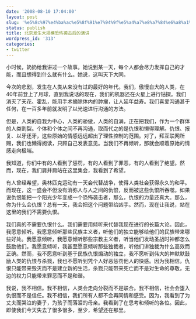 ```yaml
---
date: '2008-08-10 17:04:00'
layout: post
slug: '%e5%8c%97%e4%ba%ac%e5%8f%91%e7%94%9f%e5%a4%a7%e8%a7%84%e6%a8%a1%e6%81%90%e6%80%96%e8%a2%ad%e5%87%bb%e5%90%8e%e7%9a%84%e6%bc%94%e8%ae%b2'
status: publish
title: 北京发生大规模恐怖袭击后的演讲
wordpress_id: '313'
categories:
- twitter
---
```


小时候，奶奶给我讲过一个故事。她说到某一天，每个人都会尽力发挥自己的才能，而且想得到什么就有什么。她说，这叫天下大同。  
  
今次的悲剧，发生在人类从来没有过的最好的年代。我们，傲慢自大的人类，在40年前登上了月球，直到我说话的现在，我们的机器还在火星上进行钻探。我们消灭了天花、霍乱，能用手术摘除体内的肿瘤，让人延年益寿。我们喜爱沟通甚于任何，在一百多年前就发明了以光速进行沟通的方法。  
  
但是，人类的自我为中心，人类的骄傲，人类的自满，正在把我们，作为一个群体的人类割裂。个体和个体之间不再沟通，取而代之的是仇恨和懒得理解。仇恨、报复、以牙还牙，这些原始的情感远远超出了理性控制的范围。对了，拜互联网所赐，我们也懒得阅读，只顾自己发表意见。当我们不再倾听，那就会顺着原始的情感走向极端。  

  
我知道，你们中有的人看到了惩罚，有的人看到了罪恶，有的人看到了绝望。然而，现在，我们肩并肩站在这里集会，我看到了希望。  
  
有人曾经希望，奥林匹克运动有一天会代替战争，使得人类社会获得永久的和平。而现在，这一盛会不但没有消弥人与人之间的仇恨，反而被这些仇恨所吞噬。如果说仇恨能把一个阳光少年变成一个恐怖袭击者，那么，仇恨的力量还真大。那么，你为什么会仇恨？总有一天，我会把这个问题带给凶手。然而，现在让我说，站在这里的我们不需要仇恨。  

  
我们真的不需要仇恨什么。我们需要用倾听来代替我现在进行的长篇大论。因此，我愿意倾听。我愿意倾听那些民族主义者，听他们的独立能够给他们的民族带来哪些好处。我愿意倾听，我愿意倾听那些宗教主义者，听当他们发动圣战时神都怎么鼓励他们。我愿意倾听，我甚至愿意倾听那些独裁者，听他们讲独裁为什么高效而正确。然而，我不愿意听到基于民族仇恨煽动的独立，我不愿听到伟大的神默默鼓励人类的仇恨与杀戮，我也不愿听到凭个人好恶惩罚他人的快感。因为我相信，仇恨只能带来毁灭而不是建立新的生活，杀戮只能带来死亡而不是对生命的尊敬，无边的权力只能带来罪恶而不是和谐。  

  
我说，我不相信。我不相信，人类会走向分裂而不是联合。我不相信，社会会堕入仇恨而不是信任。我不相信，我们所有人都不会再同情和感受。因为，我看到了为丈夫而哭泣的妻子，为孩子而落泪的母亲。我看到了在思考和倾听的各位。因此，即使我们今天失去了很多很多，至少，希望还在那里。
